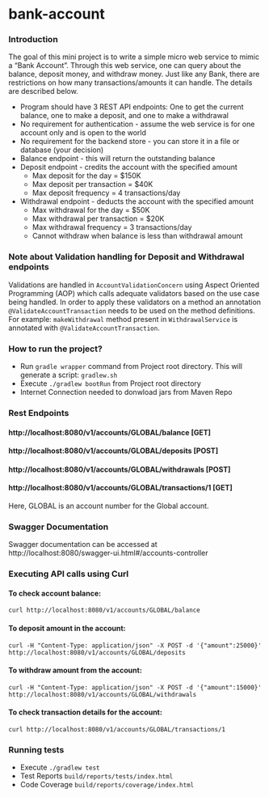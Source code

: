 # bank-account

### Introduction
The goal of this mini project is to write a simple micro web service to mimic a “Bank Account”.
Through this web service, one can query about the balance, deposit money, and withdraw
money. Just like any Bank, there are restrictions on how many transactions/amounts it can
handle. The details are described below.

- Program should have 3 REST API endpoints: One to get the current balance,
one to make a deposit, and one to make a withdrawal
- No requirement for authentication - assume the web service is for one account
only and is open to the world
- No requirement for the backend store - you can store it in a file or database (your
decision)
- Balance endpoint - this will return the outstanding balance
- Deposit endpoint - credits the account with the specified amount
  - Max deposit for the day = $150K
  - Max deposit per transaction = $40K
  - Max deposit frequency = 4 transactions/day
- Withdrawal endpoint - deducts the account with the specified amount
  - Max withdrawal for the day = $50K
  - Max withdrawal per transaction = $20K
  - Max withdrawal frequency = 3 transactions/day
  - Cannot withdraw when balance is less than withdrawal amount

### Note about Validation handling for Deposit and Withdrawal endpoints
Validations are handled in `AccountValidationConcern` using Aspect Oriented Programming (AOP)
which calls adequate validators based on the use case being handled. In order to apply these
validators on a method an annotation `@ValidateAccountTransaction` needs to be used on the
method definitions. For example: `makeWithdrawal` method present in `WithdrawalService` is
annotated with `@ValidateAccountTransaction`.

### How to run the project? ###
* Run `gradle wrapper` command from Project root directory. This will generate a script: `gradlew.sh`
* Execute `./gradlew bootRun` from Project root directory
* Internet Connection needed to donwload jars from Maven Repo

### Rest Endpoints
#### http://localhost:8080/v1/accounts/GLOBAL/balance 				[GET]
#### http://localhost:8080/v1/accounts/GLOBAL/deposits        [POST]
#### http://localhost:8080/v1/accounts/GLOBAL/withdrawals     [POST]
#### http://localhost:8080/v1/accounts/GLOBAL/transactions/1     [GET]

Here, GLOBAL is an account number for the Global account.

### Swagger Documentation
Swagger documentation can be accessed at http://localhost:8080/swagger-ui.html#/accounts-controller

### Executing API calls using Curl
#### To check account balance:
`curl http://localhost:8080/v1/accounts/GLOBAL/balance`
#### To deposit amount in the account:
`curl -H "Content-Type: application/json" -X POST -d '{"amount":25000}' http://localhost:8080/v1/accounts/GLOBAL/deposits`
#### To withdraw amount from the account:
`curl -H "Content-Type: application/json" -X POST -d '{"amount":15000}' http://localhost:8080/v1/accounts/GLOBAL/withdrawals`
#### To check transaction details for the account:
`curl http://localhost:8080/v1/accounts/GLOBAL/transactions/1`


### Running tests
* Execute `./gradlew test`
* Test Reports `build/reports/tests/index.html`
* Code Coverage `build/reports/coverage/index.html`
